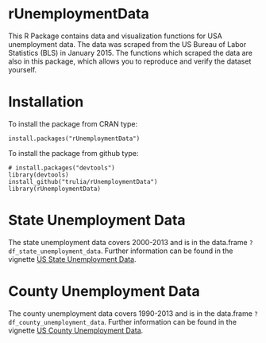 rUnemploymentData
===

This R Package contains data and visualization functions for USA unemployment data. The data was scraped from the 
US Bureau of Labor Statistics (BLS) in January 2015. The functions which scraped the data are also in this package, 
which allows you to reproduce and verify the dataset yourself.

# Installation

To install the package from CRAN type:

```
install.packages("rUnemploymentData")
```

To install the package from github type:

```
# install.packages("devtools")
library(devtools)
install_github("trulia/rUnemploymentData")
library(rUnemploymentData)
```

# State Unemployment Data

The state unemployment data covers 2000-2013 and is in the data.frame `?df_state_unemployment_data`.  Further 
information can be found in the vignette [US State Unemployment Data](http://cran.r-project.org/web/packages/rUnemploymentData/vignettes/a-state.html).

# County Unemployment Data

The county unemployment data covers 1990-2013 and is in the data.frame `?df_county_unemployment_data`.  Further 
information can be found in the vignette [US County Unemployment Data](http://cran.r-project.org/web/packages/rUnemploymentData/vignettes/b-county.html).
